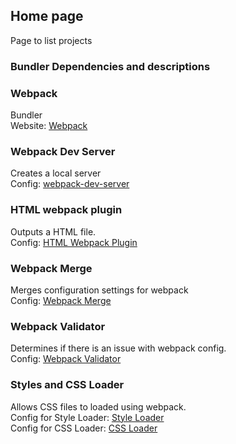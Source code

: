 ## Home page

Page to list projects

### Bundler Dependencies and descriptions 

<p>
<h3>Webpack</h3>
Bundler <br/>
Website: <a href="http://webpack.github.io/">Webpack</a>
</p>

<p>
<h3>Webpack Dev Server</h3>
Creates a local server <br/>
Config: <a href="http://webpack.github.io/docs/webpack-dev-server.html#webpack-dev-server-cli">webpack-dev-server</a>
</p>
  
<h3>HTML webpack plugin</h3>
<p>
Outputs a HTML file. <br/>
Config: <a href="https://github.com/ampedandwired/html-webpack-plugin">HTML Webpack Plugin</a>
</p>

<p>
<h3>Webpack Merge</h3>
Merges configuration settings for webpack <br/>
Config: <a href="https://github.com/survivejs/webpack-merge">Webpack Merge</a>
</p>

<p>
<h3>Webpack Validator</h3>
Determines if there is an issue with webpack config. <br/>
Config: <a href="https://github.com/js-dxtools/webpack-validator">Webpack Validator</a>
</p>

<p>
<h3>Styles and CSS Loader</h3>
Allows CSS files to loaded using webpack. <br/>
Config for Style Loader: <a href="https://github.com/webpack/style-loader">Style Loader</a> <br/>
Config for CSS Loader: <a href="https://github.com/webpack/css-loader">CSS Loader</a> <br/>
</p>


